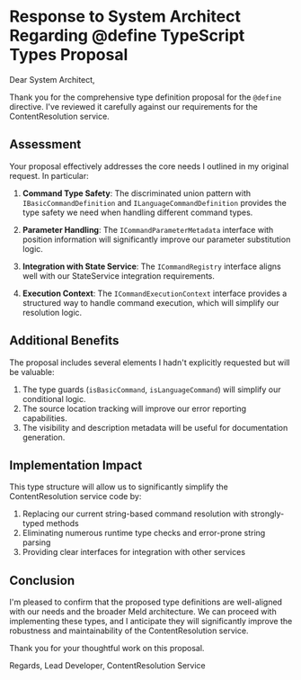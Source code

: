 # Response to System Architect Regarding @define TypeScript Types Proposal

Dear System Architect,

Thank you for the comprehensive type definition proposal for the `@define` directive. I've reviewed it carefully against our requirements for the ContentResolution service.

## Assessment

Your proposal effectively addresses the core needs I outlined in my original request. In particular:

1. **Command Type Safety**: The discriminated union pattern with `IBasicCommandDefinition` and `ILanguageCommandDefinition` provides the type safety we need when handling different command types.

2. **Parameter Handling**: The `ICommandParameterMetadata` interface with position information will significantly improve our parameter substitution logic.

3. **Integration with State Service**: The `ICommandRegistry` interface aligns well with our StateService integration requirements.

4. **Execution Context**: The `ICommandExecutionContext` interface provides a structured way to handle command execution, which will simplify our resolution logic.

## Additional Benefits

The proposal includes several elements I hadn't explicitly requested but will be valuable:

1. The type guards (`isBasicCommand`, `isLanguageCommand`) will simplify our conditional logic.
2. The source location tracking will improve our error reporting capabilities.
3. The visibility and description metadata will be useful for documentation generation.

## Implementation Impact

This type structure will allow us to significantly simplify the ContentResolution service code by:

1. Replacing our current string-based command resolution with strongly-typed methods
2. Eliminating numerous runtime type checks and error-prone string parsing
3. Providing clear interfaces for integration with other services

## Conclusion

I'm pleased to confirm that the proposed type definitions are well-aligned with our needs and the broader Meld architecture. We can proceed with implementing these types, and I anticipate they will significantly improve the robustness and maintainability of the ContentResolution service.

Thank you for your thoughtful work on this proposal.

Regards,
Lead Developer, ContentResolution Service